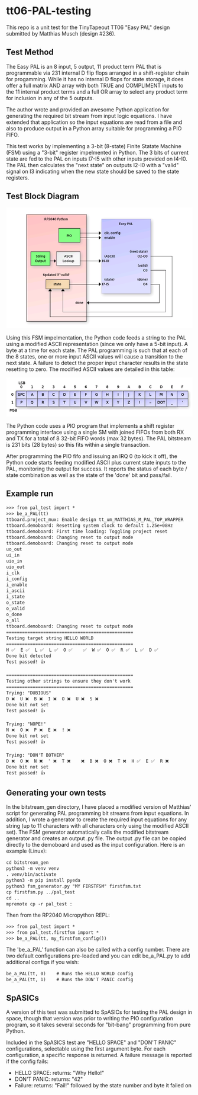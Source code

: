 # tt06-PAL-testing

This repo is a unit test for the TinyTapeout TT06 "Easy PAL" design submitted 
by Matthias Musch (design #236).  

## Test Method

The Easy PAL is an 8 input, 5 output, 11 product term PAL that is programmable 
via 231 internal D flip flops arranged in a shift-register chain for progamming.
While it has no internal D flops for state storage, it does offer a full matrix
AND array with both TRUE and COMPLIMENT inputs to the 11 internal product terms
and a full OR array to select any product term for inclusion in any of the 5 outputs.

The author wrote and provided an awesome Python application for generating the required bit
stream from input logic equations.  I have extended that application so the input
equations are read from a file and also to produce output in a Python array suitable
for programming a PIO FIFO.

This test works by implementing a 3-bit (8-state) Finite Statate Machine (FSM) using
a "3-bit" register impelmented in Python.  The 3 bits of current state are fed to the
PAL on inputs I7-I5 with other inputs provided on I4-I0.  The PAL then calculates the
"next state" on outputs I2-I0 with a "valid" signal on I3 indicating when the new
state should be saved to the state registers.  

## Test Block Diagram
![](diagrams/block_diagram.png)

Using this FSM impelmentation, the Python code feeds a string to the PAL using a modified
ASCII representation (since we only have a 5-bit input).  A byte at a time for each
state.  The PAL programming is such that at each of the 8 states, one or more input
ASCII values will cause a transition to the next state.  A failure to detect the proper
input character results in the state resetting to zero.  The modified ASCII values are
detailed in this table:

![](diagrams/modified_ascii.png)

The Python code uses a PIO program that implements a shift register programming interface
using a single SM with joined FIFOs from both RX and TX for a total of 8 32-bit FIFO words
(max 32 bytes).  The PAL bitstream is 231 bits (28 bytes) so this fits within a single
transaction.

After programming the PIO fifo and issuing an IRQ 0 (to kick it off), the Python code
starts feeding modified ASCII plus current state inputs to the PAL, monitoring the output
for success.  It reports the status of each byte / state combination as well as the state
of the 'done' bit and pass/fail.

## Example run
    >>> from pal_test import *
    >>> be_a_PAL(tt)
    ttboard.project_mux: Enable design tt_um_MATTHIAS_M_PAL_TOP_WRAPPER
    ttboard.demoboard: Resetting system clock to default 1.25e+08Hz
    ttboard.demoboard: First time loading: Toggling project reset
    ttboard.demoboard: Changing reset to output mode
    ttboard.demoboard: Changing reset to output mode
    uo_out
    ui_in
    uio_in
    uio_out
    i_clk
    i_config
    i_enable
    i_ascii
    i_state
    o_state
    o_valid
    o_done
    o_all
    ttboard.demoboard: Changing reset to output mode
    ================================================
    Testing target string HELLO WORLD
    ================================================
    H ✅  E ✅  L ✅  L ✅  O ✅    ✅  W ✅  O ✅  R ✅  L ✅  D ✅
    Done bit detected
    Test passed! 👍

    ================================================
    Testing other strings to ensure they don't work
    ================================================
    Trying: "DUBIOUS"
    D ❌  U ❌  B ❌  I ❌  O ❌  U ❌  S ❌
    Done bit not set
    Test passed! 👍

    Trying: "NOPE!"
    N ❌  O ❌  P ❌  E ❌  ! ❌
    Done bit not set
    Test passed! 👍

    Trying: "DON'T BOTHER"
    D ❌  O ❌  N ❌  ' ❌  T ❌    ❌  B ❌  O ❌  T ❌  H ✅  E ✅  R ❌
    Done bit not set
    Test passed! 👍

## Generating your own tests

In the bitstream_gen directory, I have placed a modified version of Matthias' 
script for generating PAL programming bit streams from input equations.  In 
addition, I wrote a generator to create the required input equations for any
string (up to 11 characters with all characters only using the modified ASCII
set).  The FSM generator automatically calls the modified bitstream generator
and creates an output .py file.  The output .py file can be copied directly to
the demoboard and used as the input configuration. Here is an example (Linux):

    cd bitstream_gen
    python3 -m venv venv
    . venv/bin/activate
    python3 -m pip install pyeda
    python3 fsm_generator.py "MY FIRSTFSM" firstfsm.txt
    cp firstfsm.py ../pal_test
    cd ..
    mpremote cp -r pal_test :

Then from the RP2040 Micropython REPL:

    >>> from pal_test import *
    >>> from pal_test.firstfsm import *
    >>> be_a_PAL(tt, my_firstfsm_config())

The 'be_a_PAL' function can also be called with a config number.  There are two 
default configurations pre-loaded and you can edit be_a_PAL.py to add additional
configs if you wish:

    be_a_PAL(tt, 0)    # Runs the HELLO WORLD config
    be_a_PAL(tt, 1)    # Runs the DON'T PANIC config

## SpASICs

A version of this test was submitted to SpASICs for testing the PAL design in
space, though that version was prior to writing the PIO configuration program, so
it takes several seconds for "bit-bang" programming from pure Python.

Included in the SpASICS test are "HELLO SPACE" and "DON'T PANIC" configurations,
selectable using the first argument byte.  For each configuration, a specific
response is returned.  A failure message is reported if the config fails:

 - HELLO SPACE:   returns: "Why Hello!"
 - DON'T PANIC:   returns: "42"
 - Failure:       returns: "Fail!" followed by the state number and byte it failed on


